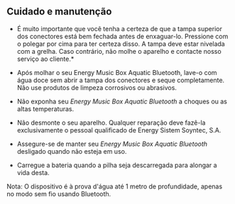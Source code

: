 ## Cuidado e manutenção

* É muito importante que você tenha a certeza de que a tampa superior dos conectores está bem fechada antes de enxaguar-lo. Pressione com o polegar por cima para ter certeza disso. A tampa deve estar nivelada com a grelha. Caso contrário, não molhe o aparelho e contacte nosso serviço ao cliente.*

* Após molhar o seu Energy Music Box Aquatic Bluetooth, lave-o com água doce sem abrir a tampa dos conectores e seque completamente. Não use produtos de limpeza corrosivos ou abrasivos.

* Não exponha seu *Energy Music Box Aquatic Bluetooth* a choques ou as altas temperaturas.

* Não desmonte o seu aparelho. Qualquer reparação deve fazê-la exclusivamente o pessoal qualificado de Energy Sistem Soyntec, S.A.

* Assegure-se de manter seu *Energy Music Box Aquatic Bluetooth* desligado quando não esteja em uso.

* Carregue a bateria quando a pilha seja descarregada para alongar a vida desta.

Nota: O dispositivo é à prova d'água até 1 metro de profundidade, apenas no modo sem fio usando Bluetooth.
